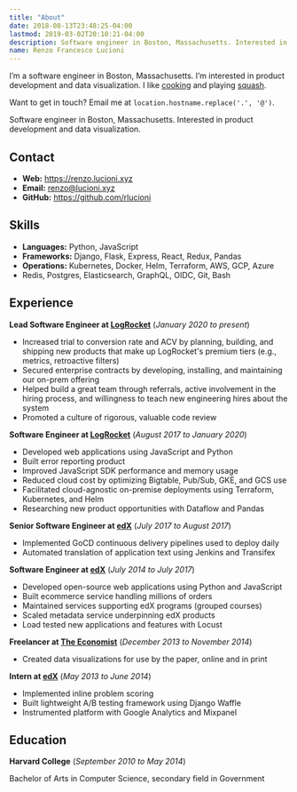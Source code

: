 ```yaml
---
title: "About"
date: 2018-08-13T23:48:25-04:00
lastmod: 2019-03-02T20:10:21-04:00
description: Software engineer in Boston, Massachusetts. Interested in product development and data visualization.
name: Renzo Francesco Lucioni
---
```


<p class="noprint">
  I’m a software engineer in Boston, Massachusetts. I’m interested in product development and data visualization. I like <a href="https://github.com/rlucioni/recipes">cooking</a> and playing <a href="https://github.com/rlucioni/courtbot">squash</a>.
</p>

<p class="noprint">
  Want to get in touch? Email me at <code>location.hostname.replace('.', '@')</code>.
</p>

<p class="print">
  Software engineer in Boston, Massachusetts. Interested in product development and data visualization.
</p>

## Contact

- **Web:** https://renzo.lucioni.xyz
- **Email:** renzo@lucioni.xyz
- **GitHub:** https://github.com/rlucioni

## Skills

- **Languages:** Python, JavaScript
- **Frameworks:** Django, Flask, Express, React, Redux, Pandas
- **Operations:** Kubernetes, Docker, Helm, Terraform, AWS, GCP, Azure
- Redis, Postgres, Elasticsearch, GraphQL, OIDC, Git, Bash

## Experience

**Lead Software Engineer at [LogRocket](https://logrocket.com/)** (_January 2020 to present_)

- Increased trial to conversion rate and ACV by planning, building, and shipping new products that make up LogRocket's premium tiers (e.g., metrics, retroactive filters)
- Secured enterprise contracts by developing, installing, and maintaining our on-prem offering
- Helped build a great team through referrals, active involvement in the hiring process, and willingness to teach new engineering hires about the system
- Promoted a culture of rigorous, valuable code review

**Software Engineer at [LogRocket](https://logrocket.com/)** (_August 2017 to January 2020_)

- Developed web applications using JavaScript and Python
- Built error reporting product
- Improved JavaScript SDK performance and memory usage
- Reduced cloud cost by optimizing Bigtable, Pub/Sub, GKE, and GCS use
- Facilitated cloud-agnostic on-premise deployments using Terraform, Kubernetes, and Helm
- Researching new product opportunities with Dataflow and Pandas

**Senior Software Engineer at [edX](https://www.edx.org/)** (_July 2017 to August 2017_)

- Implemented GoCD continuous delivery pipelines used to deploy daily
- Automated translation of application text using Jenkins and Transifex

**Software Engineer at [edX](https://www.edx.org/)** (_July 2014 to July 2017_)

- Developed open-source web applications using Python and JavaScript
- Built ecommerce service handling millions of orders
- Maintained services supporting edX programs (grouped courses)
- Scaled metadata service underpinning edX products
- Load tested new applications and features with Locust

**Freelancer at [The Economist](https://www.economist.com/)** (_December 2013 to November 2014_)

- Created data visualizations for use by the paper, online and in print

**Intern at [edX](https://www.edx.org/)** (_May 2013 to June 2014_)

- Implemented inline problem scoring
- Built lightweight A/B testing framework using Django Waffle
- Instrumented platform with Google Analytics and Mixpanel

## Education

**Harvard College** (_September 2010 to May 2014_)

Bachelor of Arts in Computer Science, secondary field in Government
